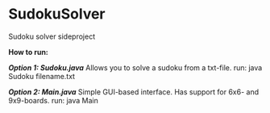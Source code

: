 # SudokuSolver
Sudoku solver sideproject

**How to run:**

***Option 1: Sudoku.java***
Allows you to solve a sudoku from a txt-file.
run: java Sudoku filename.txt


***Option 2: Main.java***
Simple GUI-based interface. Has support for 6x6- and 9x9-boards.
run: java Main